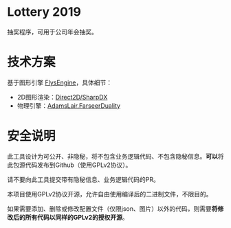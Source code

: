 # Lottery 2019

抽奖程序，可用于公司年会抽奖。

# 技术方案
基于图形引擎 [FlysEngine](https://github.com/sdcb/FlysEngine)，具体细节：
* 2D图形渲染：[Direct2D/SharpDX](https://github.com/SharpDX/SharpDX)
* 物理引擎：[AdamsLair.FarseerDuality](https://github.com/AdamsLair/farseerduality)

# 安全说明

此工具设计为可公开、非隐秘，将不包含业务逻辑代码、不包含隐秘信息。**可以**将此包源代码发布到Github（使用GPLv2协议）。

请不要向此工具提交带有隐秘信息、业务逻辑代码的PR。

本项目使用GPLv2协议开源，允许自由使用编译后的二进制文件，不限目的。

如果需要添加、删除或修改配置文件（仅限json、图片）以外的代码，则需要**将修改后的所有代码以同样的GPLv2的授权开源**。